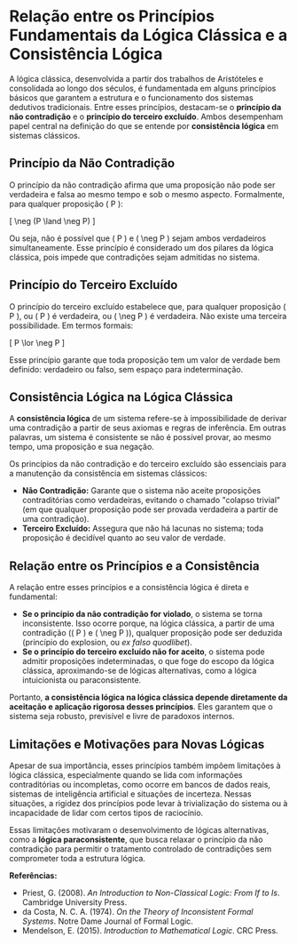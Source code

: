 
# Relação entre os Princípios Fundamentais da Lógica Clássica e a Consistência Lógica

A lógica clássica, desenvolvida a partir dos trabalhos de Aristóteles e consolidada ao longo dos séculos, é fundamentada em alguns princípios básicos que garantem a estrutura e o funcionamento dos sistemas dedutivos tradicionais. Entre esses princípios, destacam-se o **princípio da não contradição** e o **princípio do terceiro excluído**. Ambos desempenham papel central na definição do que se entende por **consistência lógica** em sistemas clássicos.

## Princípio da Não Contradição

O princípio da não contradição afirma que uma proposição não pode ser verdadeira e falsa ao mesmo tempo e sob o mesmo aspecto. Formalmente, para qualquer proposição \( P \):

\[
\neg (P \land \neg P)
\]

Ou seja, não é possível que \( P \) e \( \neg P \) sejam ambos verdadeiros simultaneamente. Esse princípio é considerado um dos pilares da lógica clássica, pois impede que contradições sejam admitidas no sistema.

## Princípio do Terceiro Excluído

O princípio do terceiro excluído estabelece que, para qualquer proposição \( P \), ou \( P \) é verdadeira, ou \( \neg P \) é verdadeira. Não existe uma terceira possibilidade. Em termos formais:

\[
P \lor \neg P
\]

Esse princípio garante que toda proposição tem um valor de verdade bem definido: verdadeiro ou falso, sem espaço para indeterminação.

## Consistência Lógica na Lógica Clássica

A **consistência lógica** de um sistema refere-se à impossibilidade de derivar uma contradição a partir de seus axiomas e regras de inferência. Em outras palavras, um sistema é consistente se não é possível provar, ao mesmo tempo, uma proposição e sua negação.

Os princípios da não contradição e do terceiro excluído são essenciais para a manutenção da consistência em sistemas clássicos:

- **Não Contradição:** Garante que o sistema não aceite proposições contraditórias como verdadeiras, evitando o chamado "colapso trivial" (em que qualquer proposição pode ser provada verdadeira a partir de uma contradição).
- **Terceiro Excluído:** Assegura que não há lacunas no sistema; toda proposição é decidível quanto ao seu valor de verdade.

## Relação entre os Princípios e a Consistência

A relação entre esses princípios e a consistência lógica é direta e fundamental:

- **Se o princípio da não contradição for violado**, o sistema se torna inconsistente. Isso ocorre porque, na lógica clássica, a partir de uma contradição (\( P \) e \( \neg P \)), qualquer proposição pode ser deduzida (princípio do explosion, ou *ex falso quodlibet*).
- **Se o princípio do terceiro excluído não for aceito**, o sistema pode admitir proposições indeterminadas, o que foge do escopo da lógica clássica, aproximando-se de lógicas alternativas, como a lógica intuicionista ou paraconsistente.

Portanto, **a consistência lógica na lógica clássica depende diretamente da aceitação e aplicação rigorosa desses princípios**. Eles garantem que o sistema seja robusto, previsível e livre de paradoxos internos.

## Limitações e Motivações para Novas Lógicas

Apesar de sua importância, esses princípios também impõem limitações à lógica clássica, especialmente quando se lida com informações contraditórias ou incompletas, como ocorre em bancos de dados reais, sistemas de inteligência artificial e situações de incerteza. Nessas situações, a rigidez dos princípios pode levar à trivialização do sistema ou à incapacidade de lidar com certos tipos de raciocínio.

Essas limitações motivaram o desenvolvimento de lógicas alternativas, como a **lógica paraconsistente**, que busca relaxar o princípio da não contradição para permitir o tratamento controlado de contradições sem comprometer toda a estrutura lógica.



**Referências:**

- Priest, G. (2008). *An Introduction to Non-Classical Logic: From If to Is*. Cambridge University Press.
- da Costa, N. C. A. (1974). *On the Theory of Inconsistent Formal Systems*. Notre Dame Journal of Formal Logic.
- Mendelson, E. (2015). *Introduction to Mathematical Logic*. CRC Press.

